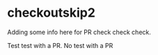 # checkoutskip2



Adding some info here for PR check check check.

Test test with a PR. No test with a PR

